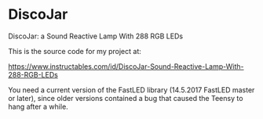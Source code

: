 # DiscoJar
DiscoJar: a Sound Reactive Lamp With 288 RGB LEDs

This is the source code for my project at:

https://www.instructables.com/id/DiscoJar-Sound-Reactive-Lamp-With-288-RGB-LEDs

You need a current version of the FastLED library (14.5.2017 FastLED master or later),
since older versions contained a bug that caused the Teensy to hang after a while.